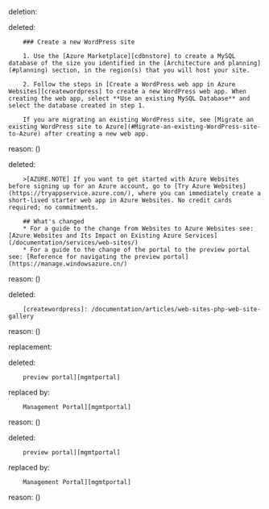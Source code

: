 deletion:

deleted:

		### Create a new WordPress site
		
		1. Use the [Azure Marketplace][cdbnstore] to create a MySQL database of the size you identified in the [Architecture and planning](#planning) section, in the region(s) that you will host your site.
		
		2. Follow the steps in [Create a WordPress web app in Azure Websites][createwordpress] to create a new WordPress web app. When creating the web app, select **Use an existing MySQL Database** and select the database created in step 1.
		
		If you are migrating an existing WordPress site, see [Migrate an existing WordPress site to Azure](#Migrate-an-existing-WordPress-site-to-Azure) after creating a new web app.

reason: ()

deleted:

		>[AZURE.NOTE] If you want to get started with Azure Websites before signing up for an Azure account, go to [Try Azure Websites](https://tryappservice.azure.com/), where you can immediately create a short-lived starter web app in Azure Websites. No credit cards required; no commitments.
		
		## What's changed
		* For a guide to the change from Websites to Azure Websites see: [Azure Websites and Its Impact on Existing Azure Services](/documentation/services/web-sites/)
		* For a guide to the change of the portal to the preview portal see: [Reference for navigating the preview portal](https://manage.windowsazure.cn/)

reason: ()

deleted:

		[createwordpress]: /documentation/articles/web-sites-php-web-site-gallery

reason: ()

replacement:

deleted:

		preview portal][mgmtportal]

replaced by:

		Management Portal][mgmtportal]

reason: ()

deleted:

		preview portal][mgmtportal]

replaced by:

		Management Portal][mgmtportal]

reason: ()

